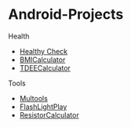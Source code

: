 # Android-Projects

Health
- [Healthy Check](https://play.google.com/store/apps/details?id=com.nut.cdev.healthycheckthandroid&pcampaignid=web_share)
- [BMICalculator](https://play.google.com/store/apps/details?id=com.nut.cdev.bmicalculatorth&pcampaignid=web_share)
- [TDEECalculator](https://play.google.com/store/apps/details?id=com.nut.cdev.tdeecalculatorandroid&pcampaignid=web_share)
  
Tools
- [Multools](https://play.google.com/store/apps/details?id=com.nut.cdev.multools&pcampaignid=web_share)
- [FlashLightPlay](https://play.google.com/store/apps/details?id=com.nut.cdev.flashlightplayandroid&pcampaignid=web_share)
- [ResistorCalculator](https://play.google.com/store/apps/details?id=com.nut.cdev.resistorcalculatorandroid&pcampaignid=web_share)

<!--
- POS
- Printer
-->
